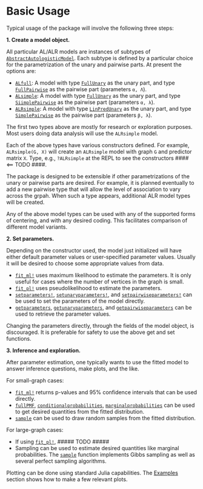 # Basic Usage

Typical usage of the package will involve the following three steps:

**1. Create a model object.**

All particular AL/ALR models are instances of subtypes of
[`AbstractAutologisticModel`](@ref).  Each subtype is defined by a particular choice
for the parametrization of the unary and pairwise parts.  At present the options
are:

* [`ALfull`](@ref): A model with type [`FullUnary`](@ref) as the unary part, and type
  [`FullPairwise`](@ref) as the pairwise part (parameters ``α, Λ``).
* [`ALsimple`](@ref): A model with type [`FullUnary`](@ref) as the unary part, and type
  [`SiimplePairwise`](@ref) as the pairwise part (parameters ``α, λ``).
* [`ALRsimple`](@ref): A model with type [`LinPredUnary`](@ref) as the unary part, and type
  [`SimplePairwise`](@ref) as the pairwise part (parameters ``β, λ``).

The first two types above are mostly for research or exploration purposes.  Most users doing
data analysis will use the `ALRsimple` model.  

Each of the above types have various constructors defined.  For example, `ALRsimple(G, X)`
will create an `ALRsimple` model with graph `G` and predictor matrix `X`.  Type, e.g.,
`?ALRsimple` at the REPL to see the constructors #### <== TODO ####.

The package is designed to be extensible if other parametrizations of the unary or pairwise
parts are desired.  For example, it is planned eventually to add a new
pairwise type that will allow the level of association to vary across the grpah.  When
such a type appears, additional ALR model types will be created.

Any of the above model types can be used with any of the supported forms of centering, and
with any desired coding. This facilitates comparison of different model variants.

**2. Set parameters.**

Depending on the constructor used, the model just initialized will have either default 
parameter values or user-specified parameter values.  Usually
it will be desired to choose some appropriate values from data.

* [`fit_ml!`](@ref) uses maximum likelihood to estimate the parameters.  It is only useful for
  cases where the number of vertices in the graph is small.
* [`fit_pl!`](@ref) uses pseudolikelihood to estimate the parameters.
* [`setparameters!`](@ref), [`setunaryparameters!`](@ref), and [`setpairwiseparameters!`](@ref) can be used to
  set the parameters of the model directly.
* [`getparameters`](@ref), [`getunaryparameters`](@ref), and [`getpairwiseparameters`](@ref) can be used to retrieve
  the parameter values.

Changing the parameters directly, through the fields of the model object, is
discouraged.  It is preferable for safety to use the above get and set functions.

**3. Inference and exploration.**

After parameter estimation, one typically wants to use the fitted model to answer
inference questions, make plots, and the like.

For small-graph cases:

* [`fit_ml!`](@ref) returns p-values and 95% confidence intervals that can be used directly.
* [`fullPMF`](@ref), [`conditionalprobabilities`](@ref), [`marginalprobabilities`](@ref) can be used to get
  desired quantities from the fitted distribution.
* [`sample`](@ref) can be used to draw random samples from the fitted distribution.

For large-graph cases:

* If using [`fit_pl!`](@ref), ##### TODO #####
* Sampling can be used to estimate desired quantities like marginal probabilities.  The
  [`sample`](@ref) function implements Gibbs sampling as well as several perfect sampling
  algorithms.

Plotting can be done using standard Julia capabilities.  The [Examples](@ref) section
shows how to make a few relevant plots.